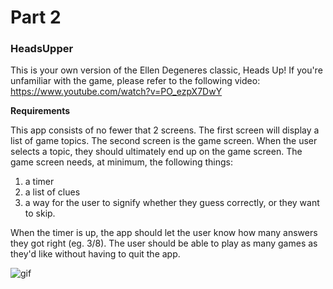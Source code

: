 # Part 2

### HeadsUpper

This is your own version of the Ellen Degeneres classic, Heads Up! If you're unfamiliar with the game, please refer to the following video: https://www.youtube.com/watch?v=PO_ezpX7DwY

**Requirements**

This app consists of no fewer that 2 screens. The first screen will display a list of game topics. The second screen is the game screen. When the user selects a topic, they should ultimately end up on the game screen. The game screen needs, at minimum, the following things:  
1) a timer   
2) a list of clues   
3) a way for the user to signify whether they guess correctly, or they want to skip.   

When the timer is up, the app should let the user know how many answers they got right (eg. 3/8). 
The user should be able to play as many games as they'd like without having to quit the app. 

![gif](https://github.com/accesscode-2-2/final-assessment-ios-pt2/blob/master/video.gif)
